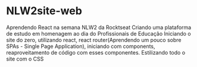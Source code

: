 # NLW2site-web
Aprendendo React na semana NLW2 da Rocktseat Criando uma plataforma de estudo em homenagem ao dia do Profissionais de Educação Iniciando o site do zero, utilizando react, react router(Aprendendo um pouco sobre SPAs - Single Page Application), iniciando com components, reaproveitamento de código com esses componentes. Estilizando todo o site com o CSS
